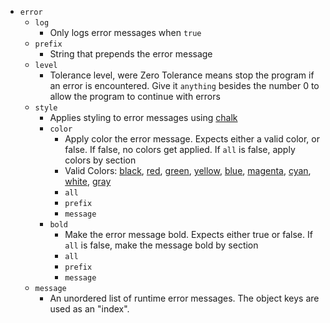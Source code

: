 - `error`
    - `log`
        - Only logs error messages when `true`
    - `prefix`
        - String that prepends the error message
    - `level`
        - Tolerance level, were Zero Tolerance means
        stop the program if an error is encountered.
        Give it `anything` besides the number 0 to
        allow the program to continue with errors
    - `style`
        - Applies styling to error messages using [chalk](https://github.com/chalk/chalk)
        - `color`
            - Apply color the error message. Expects either a valid color, or false.
            If false, no colors get applied. If `all` is false, apply colors by section
            - Valid Colors: [black](/), [red](/), [green](/), [yellow](/), [blue](/), [magenta](/), [cyan](/), [white](/), [gray](/)
            - `all`
            - `prefix`
            - `message`
        - `bold`
            - Make the error message bold. Expects either true or false. If `all` is false, 
            make the message bold by section
            - `all`
            - `prefix`
            - `message`
    - `message`
        - An unordered list of runtime error messages. The object keys are used
        as an "index".
